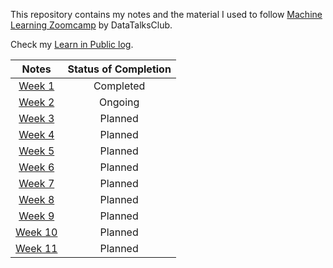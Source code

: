 This repository contains my notes and the material I used to follow [Machine Learning Zoomcamp](https://github.com/DataTalksClub/machine-learning-zoomcamp) by DataTalksClub.

Check my [Learn in Public log](https://github.com/kemaldahha/learn-in-public).

| Notes | Status of Completion |
| :-: | :-: |
| [Week 1](week_1_notes.md) | Completed | 
| [Week 2](week_1_notes.md) | Ongoing | 
| [Week 3](week_1_notes.md) | Planned | 
| [Week 4](week_1_notes.md) | Planned | 
| [Week 5](week_1_notes.md) | Planned | 
| [Week 6](week_1_notes.md) | Planned | 
| [Week 7](week_1_notes.md) | Planned | 
| [Week 8](week_1_notes.md) | Planned | 
| [Week 9](week_1_notes.md) | Planned | 
| [Week 10](week_1_notes.md) | Planned | 
| [Week 11](week_1_notes.md) | Planned | 